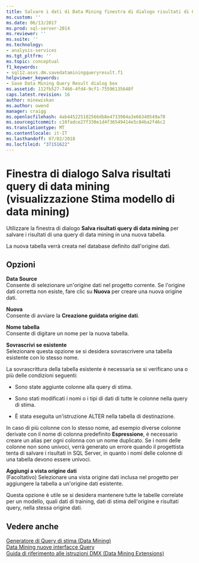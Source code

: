 ```yaml
---
title: Salvare i dati di Data Mining finestra di dialogo risultati di Query (visualizzazione stima modello di Data Mining) | Microsoft Docs
ms.custom: ''
ms.date: 06/13/2017
ms.prod: sql-server-2014
ms.reviewer: ''
ms.suite: ''
ms.technology:
- analysis-services
ms.tgt_pltfrm: ''
ms.topic: conceptual
f1_keywords:
- sql12.asvs.dm.savedataminingqueryresult.f1
helpviewer_keywords:
- Save Data Mining Query Result dialog box
ms.assetid: 112fb527-7466-4fd4-9cf1-75596135648f
caps.latest.revision: 16
author: minewiskan
ms.author: owend
manager: craigg
ms.openlocfilehash: 4ab445225182566db8e4733904a3e66340549a70
ms.sourcegitcommit: c18fadce27f330e1d4f36549414e5c84ba2f46c2
ms.translationtype: MT
ms.contentlocale: it-IT
ms.lasthandoff: 07/02/2018
ms.locfileid: "37151622"
---
```

# <a name="save-data-mining-query-result-dialog-box-mining-model-prediction-view"></a>Finestra di dialogo Salva risultati query di data mining (visualizzazione Stima modello di data mining)
  Utilizzare la finestra di dialogo **Salva risultati query di data mining** per salvare i risultati di una query di data mining in una nuova tabella.  
  
 La nuova tabella verrà creata nel database definito dall'origine dati.  
  
## <a name="options"></a>Opzioni  
 **Data Source**  
 Consente di selezionare un'origine dati nel progetto corrente. Se l'origine dati corretta non esiste, fare clic su **Nuova** per creare una nuova origine dati.  
  
 **Nuova**  
 Consente di avviare la **Creazione guidata origine dati**.  
  
 **Nome tabella**  
 Consente di digitare un nome per la nuova tabella.  
  
 **Sovrascrivi se esistente**  
 Selezionare questa opzione se si desidera sovrascrivere una tabella esistente con lo stesso nome.  
  
 La sovrascrittura della tabella esistente è necessaria se si verificano una o più delle condizioni seguenti:  
  
-   Sono state aggiunte colonne alla query di stima.  
  
-   Sono stati modificati i nomi o i tipi di dati di tutte le colonne nella query di stima.  
  
-   È stata eseguita un'istruzione ALTER nella tabella di destinazione.  
  
 In caso di più colonne con lo stesso nome, ad esempio diverse colonne derivate con il nome di colonna predefinito **Espressione**, è necessario creare un alias per ogni colonna con un nome duplicato. Se i nomi delle colonne non sono univoci, verrà generato un errore quando il progettista tenta di salvare i risultati in SQL Server, in quanto i nomi delle colonne di una tabella devono essere univoci.  
  
 **Aggiungi a vista origine dati**  
 (Facoltativo) Selezionare una vista origine dati inclusa nel progetto per aggiungere la tabella a un'origine dati esistente.  
  
 Questa opzione è utile se si desidera mantenere tutte le tabelle correlate per un modello, quali dati di training, dati di stima dell'origine e risultati query, nella stessa origine dati.  
  
## <a name="see-also"></a>Vedere anche  
 [Generatore di Query di stima &#40;Data Mining&#41;](prediction-query-builder-data-mining.md)   
 [Data Mining nuove interfacce Query](data-mining/data-mining-query-tools.md)   
 [Guida di riferimento alle istruzioni DMX &#40;Data Mining Extensions&#41;](/sql/dmx/data-mining-extensions-dmx-statements)  
  
  
